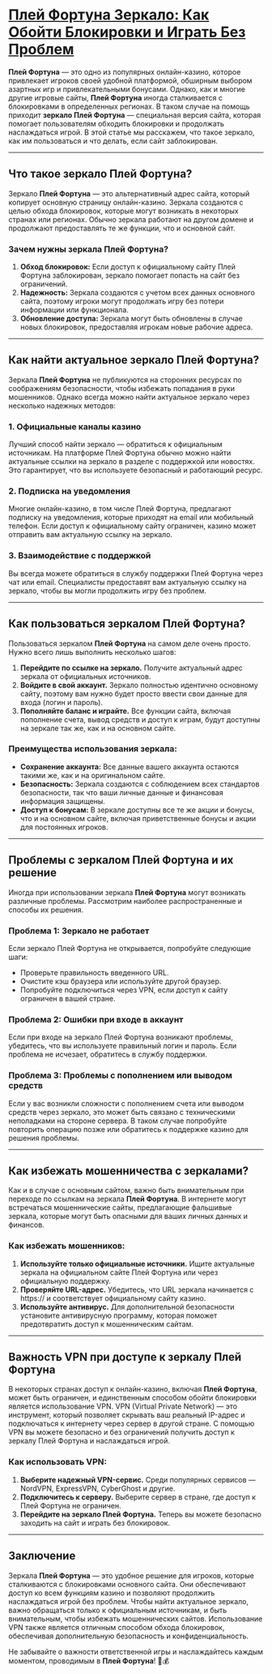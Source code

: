 # [Плей Фортуна Зеркало: Как Обойти Блокировки и Играть Без Проблем](https://4v4rg0e52p.com/alt/playfortuna?27f770988db651f9cc8f16742d88cecd)

**Плей Фортуна** — это одно из популярных онлайн-казино, которое привлекает игроков своей удобной платформой, обширным выбором азартных игр и привлекательными бонусами. Однако, как и многие другие игровые сайты, **Плей Фортуна** иногда сталкивается с блокировками в определенных регионах. В таком случае на помощь приходит **зеркало Плей Фортуна** — специальная версия сайта, которая помогает пользователям обходить блокировки и продолжать наслаждаться игрой. В этой статье мы расскажем, что такое зеркало, как им пользоваться и что делать, если сайт заблокирован.

***

## Что такое зеркало Плей Фортуна?

Зеркало **Плей Фортуна** — это альтернативный адрес сайта, который копирует основную страницу онлайн-казино. Зеркала создаются с целью обхода блокировок, которые могут возникать в некоторых странах или регионах. Обычно зеркала работают на другом домене и продолжают предоставлять те же функции, что и основной сайт.

### Зачем нужны зеркала Плей Фортуна?

1. **Обход блокировок:** Если доступ к официальному сайту Плей Фортуна заблокирован, зеркало помогает попасть на сайт без ограничений.
2. **Надежность:** Зеркала создаются с учетом всех данных основного сайта, поэтому игроки могут продолжать игру без потери информации или функционала.
3. **Обновление доступа:** Зеркала могут быть обновлены в случае новых блокировок, предоставляя игрокам новые рабочие адреса.

***

## Как найти актуальное зеркало Плей Фортуна?

Зеркала **Плей Фортуна** не публикуются на сторонних ресурсах по соображениям безопасности, чтобы избежать попадания в руки мошенников. Однако всегда можно найти актуальное зеркало через несколько надежных методов:

### 1. Официальные каналы казино

Лучший способ найти зеркало — обратиться к официальным источникам. На платформе Плей Фортуна обычно можно найти актуальные ссылки на зеркало в разделе с поддержкой или новостях. Это гарантирует, что вы используете безопасный и работающий ресурс.

### 2. Подписка на уведомления

Многие онлайн-казино, в том числе Плей Фортуна, предлагают подписку на уведомления, которые приходят на email или мобильный телефон. Если доступ к официальному сайту ограничен, казино может отправить вам актуальную ссылку на зеркало.

### 3. Взаимодействие с поддержкой

Вы всегда можете обратиться в службу поддержки Плей Фортуна через чат или email. Специалисты предоставят вам актуальную ссылку на зеркало, чтобы вы могли продолжить игру без проблем.

***

## Как пользоваться зеркалом Плей Фортуна?

Пользоваться зеркалом **Плей Фортуна** на самом деле очень просто. Нужно всего лишь выполнить несколько шагов:

1. **Перейдите по ссылке на зеркало.** Получите актуальный адрес зеркала от официальных источников.
2. **Войдите в свой аккаунт.** Зеркало полностью идентично основному сайту, поэтому вам нужно будет просто ввести свои данные для входа (логин и пароль).
3. **Пополняйте баланс и играйте.** Все функции сайта, включая пополнение счета, вывод средств и доступ к играм, будут доступны на зеркале так же, как и на основном сайте.

### Преимущества использования зеркала:

* **Сохранение аккаунта:** Все данные вашего аккаунта остаются такими же, как и на оригинальном сайте.
* **Безопасность:** Зеркала создаются с соблюдением всех стандартов безопасности, так что ваши личные данные и финансовая информация защищены.
* **Доступ к бонусам:** В зеркале доступны все те же акции и бонусы, что и на основном сайте, включая приветственные бонусы и акции для постоянных игроков.

***

## Проблемы с зеркалом Плей Фортуна и их решение

Иногда при использовании зеркала **Плей Фортуна** могут возникать различные проблемы. Рассмотрим наиболее распространенные и способы их решения.

### Проблема 1: Зеркало не работает

Если зеркало Плей Фортуна не открывается, попробуйте следующие шаги:

* Проверьте правильность введенного URL.
* Очистите кэш браузера или используйте другой браузер.
* Попробуйте подключиться через VPN, если доступ к сайту ограничен в вашей стране.

### Проблема 2: Ошибки при входе в аккаунт

Если при входе на зеркало Плей Фортуна возникают проблемы, убедитесь, что вы используете правильный логин и пароль. Если проблема не исчезает, обратитесь в службу поддержки.

### Проблема 3: Проблемы с пополнением или выводом средств

Если у вас возникли сложности с пополнением счета или выводом средств через зеркало, это может быть связано с техническими неполадками на стороне сервера. В таком случае попробуйте повторить операцию позже или обратитесь к поддержке казино для решения проблемы.

***

## Как избежать мошенничества с зеркалами?

Как и в случае с основным сайтом, важно быть внимательным при переходе по ссылкам на зеркала **Плей Фортуна**. В интернете могут встречаться мошеннические сайты, предлагающие фальшивые зеркала, которые могут быть опасными для ваших личных данных и финансов.

### Как избежать мошенников:

1. **Используйте только официальные источники.** Ищите актуальные зеркала на официальном сайте Плей Фортуна или через официальную поддержку.
2. **Проверяйте URL-адрес.** Убедитесь, что URL зеркала начинается с https:// и соответствует официальному сайту казино.
3. **Используйте антивирус.** Для дополнительной безопасности установите антивирусную программу, которая поможет предотвратить доступ к мошенническим сайтам.

***

## Важность VPN при доступе к зеркалу Плей Фортуна

В некоторых странах доступ к онлайн-казино, включая **Плей Фортуна**, может быть ограничен, и единственным способом обойти блокировки является использование VPN. VPN (Virtual Private Network) — это инструмент, который позволяет скрывать ваш реальный IP-адрес и подключаться к интернету через сервер в другой стране. С помощью VPN вы можете безопасно и без ограничений получить доступ к зеркалу Плей Фортуна и наслаждаться игрой.

### Как использовать VPN:

1. **Выберите надежный VPN-сервис.** Среди популярных сервисов — NordVPN, ExpressVPN, CyberGhost и другие.
2. **Подключитесь к серверу.** Выберите сервер в стране, где доступ к Плей Фортуна не ограничен.
3. **Перейдите на зеркало Плей Фортуна.** Теперь вы можете безопасно заходить на сайт и играть без блокировок.

***

## Заключение

Зеркала **Плей Фортуна** — это удобное решение для игроков, которые сталкиваются с блокировками основного сайта. Они обеспечивают доступ ко всем функциям казино и позволяют продолжить наслаждаться игрой без проблем. Чтобы найти актуальное зеркало, важно обращаться только к официальным источникам, и быть внимательным, чтобы избежать мошеннических сайтов. Использование VPN также является отличным способом обхода блокировок, обеспечивая дополнительную безопасность и конфиденциальность.

Не забывайте о важности ответственной игры и наслаждайтесь каждым моментом, проводимым в **Плей Фортуна**! 🎰💰
